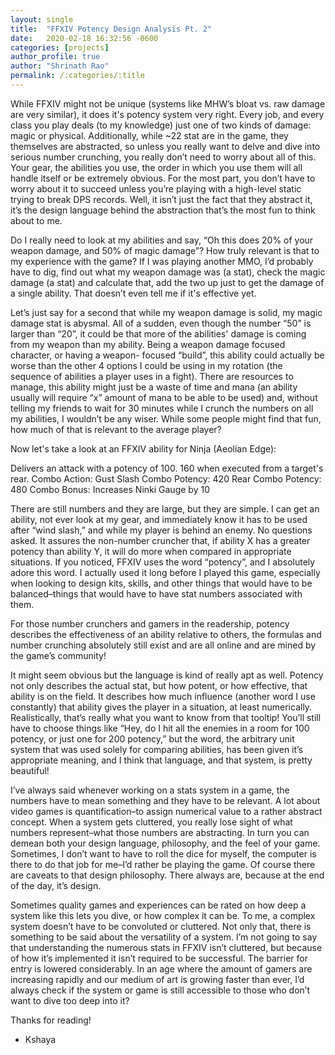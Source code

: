 ```yaml
---
layout: single
title:  "FFXIV Potency Design Analysis Pt. 2"
date:   2020-02-18 16:32:56 -0600
categories: [projects] 
author_profile: true
author: "Shrinath Rao"
permalink: /:categories/:title
---
```

While FFXIV might not be unique (systems like MHW’s bloat vs. raw damage are very similar), it does it's potency system very right. Every job, and every class you play deals (to my knowledge) just one of two kinds of damage: magic or physical. Additionally, while ~22 stat are in the game, they themselves are abstracted, so unless you really want to delve and dive into serious number crunching, you really don’t need to worry about all of this. Your gear, the abilities you use, the order in which you use them will all handle itself or be extremely obvious. For the most part, you don’t have to worry about it to succeed unless you’re playing with a high-level static trying to break DPS records. Well, it isn’t just the fact that they abstract it, it’s the design language behind the abstraction that’s the most fun to think about to me. 

Do I really need to look at my abilities and say, “Oh this does 20% of your weapon damage, and 50% of magic damage”? How truly relevant is that to my experience with the game? If I was playing another MMO, I’d probably have to dig, find out what my weapon damage was (a stat), check the magic damage (a stat) and calculate that, add the two up just to get the damage of a single ability. That doesn’t even tell me if it's effective yet. 

Let’s just say for a second that while my weapon damage is solid, my magic damage stat is abysmal. All of a sudden, even though the number “50” is larger than “20”, it could be that more of the abilities' damage is coming from my weapon than my ability. Being a weapon damage focused character, or having a weapon- focused “build”, this ability could actually be worse than the other 4 options I could be using in my rotation (the sequence of abilities a player uses in a fight). There are resources to manage, this ability might just be a waste of time and mana (an ability usually will require “x” amount of mana to be able to be used) and, without telling my friends to wait for 30 minutes while I crunch the numbers on all my abilities, I wouldn’t be any wiser. While some people might find that fun, how much of that is relevant to the average player? 

Now let's take a look at an FFXIV  ability for Ninja (Aeolian Edge):

Delivers an attack with a potency of 100.
160 when executed from a target's rear.
Combo Action: Gust Slash
Combo Potency: 420
Rear Combo Potency: 480
Combo Bonus: Increases Ninki Gauge by 10

There are still numbers and they are large, but they are simple. I can get an ability, not ever look at my gear, and immediately know it has to be used after “wind slash,” and while my player is behind an enemy. No questions asked. It assures the non-number cruncher that, if ability X has a greater potency than ability Y, it will do more when compared in appropriate situations. If you noticed, FFXIV uses the word “potency”, and I absolutely adore this word. I actually used it long before I played this game, especially when looking to design kits, skills, and other things that would have to be balanced–things that would have to have stat numbers associated with them. 

For those number crunchers and gamers in the readership, potency describes the effectiveness of an ability relative to others, the formulas and number crunching absolutely still exist and are all online and are mined by the game’s community!

It might seem obvious but the language is kind of really apt as well. Potency not only describes the actual stat, but how potent, or how effective, that ability is on the field. It describes how much influence (another word I use constantly) that ability gives the player in a situation, at least numerically. Realistically, that’s really what you want to know from that tooltip! You’ll still have to choose things like “Hey, do I hit all the enemies in a room for 100 potency, or just one for 200 potency,” but the word, the arbitrary unit system that was used solely for comparing abilities, has been given it’s appropriate meaning, and I think that language, and that system, is pretty beautiful! 

I’ve always said whenever working on a stats system in a game, the numbers have to mean something and they have to be relevant. A lot about video games is quantification–to assign numerical value to a rather abstract concept. When a system gets cluttered, you really lose sight of what numbers represent–what those numbers are abstracting. In turn you can demean both your design language, philosophy, and the feel of your game. Sometimes, I don’t want to have to roll the dice for myself, the computer is there to do that job for me–I’d rather be playing the game. Of course there are caveats to that design philosophy. There always are, because at the end of the day, it’s design. 

Sometimes quality games and experiences can be rated on how deep a system like this lets you dive, or how complex it can be. To me, a complex system doesn’t have to be convoluted or cluttered. Not only that, there is something to be said about the versatility of a system. I’m not going to say that understanding the numerous stats in FFXIV isn’t cluttered, but because of how it’s implemented it isn’t required to be successful. The barrier for entry is lowered considerably. In an age where the amount of gamers are increasing rapidly and our medium of art is growing faster than ever, I’d always check if the system or game is still accessible to those who don’t want to dive too deep into it?

Thanks for reading!
- Kshaya